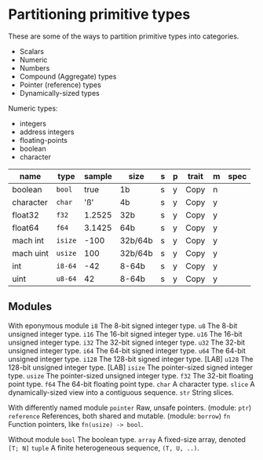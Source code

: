 # Partitioning primitive types

These are some of the ways to partition primitive types into categories.

- Scalars
- Numeric
- Numbers
- Compound (Aggregate) types
- Pointer (reference) types
- Dynamically-sized types


Numeric types:
- integers
- address integers
- floating-points
- boolean
- character



name         | type          | sample | size    |s|p| trait|m| spec
-------------|---------------|--------|---------|-|-|------|-|-------
boolean      | `bool`        | true   |      1b |s|y| Copy |n|
character    | `char`        | 'ß'    |      4b |s|y| Copy |y|
float32      | `f32`         | 1.2525 |     32b |s|y| Copy |y|
float64      | `f64`         | 3.1425 |     64b |s|y| Copy |y|
mach int     | `isize`       | -100   | 32b/64b |s|y| Copy |y|
mach uint    | `usize`       | 100    | 32b/64b |s|y| Copy |y|
int          | `i8-64`       | -42    |   8-64b |s|y| Copy |y|
uint         | `u8-64`       | 42     |   8-64b |s|y| Copy |y|




## Modules

With eponymous module
`i8`        The 8-bit signed integer type.
`u8`        The 8-bit unsigned integer type.
`i16`       The 16-bit signed integer type.
`u16`       The 16-bit unsigned integer type.
`i32`       The 32-bit signed integer type.
`u32`       The 32-bit unsigned integer type.
`i64`       The 64-bit signed integer type.
`u64`       The 64-bit unsigned integer type.
`i128`      The 128-bit signed integer type. [LAB]
`u128`      The 128-bit unsigned integer type. [LAB]
`isize`     The pointer-sized signed integer type.
`usize`     The pointer-sized unsigned integer type.
`f32`       The 32-bit floating point type.
`f64`       The 64-bit floating point type.
`char`      A character type.
`slice`     A dynamically-sized view into a contiguous sequence.
`str`       String slices.

With differently named module
`pointer`   Raw, unsafe pointers. (module: `ptr`)
`reference` References, both shared and mutable. (module: `borrow`)
`fn`        Function pointers, like `fn(usize) -> bool`.

Without module
`bool`      The boolean type.
`array`     A fixed-size array, denoted `[T; N]`
`tuple`     A finite heterogeneous sequence, `(T, U, ..)`.


